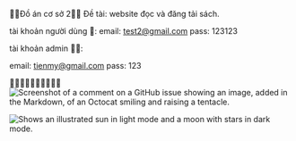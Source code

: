 🦾🦾Đồ án cơ sở 2🦾🦾
Đề tài: website đọc và đăng tải sách.

tài khoản người dùng 🥷:
email: test2@gmail.com
pass: 123123

tài khoản admin 👷‍♂️:

email: tienmy@gmail.com
pass: 123

🐽🐽🐽🐽🐽🐽🐽🐽🐽🐽
![Screenshot of a comment on a GitHub issue showing an image, added in the Markdown, of an Octocat smiling and raising a tentacle.](https://myoctocat.com/assets/images/base-octocat.svg)

<picture>
  <source media="(prefers-color-scheme: dark)" srcset="https://user-images.githubusercontent.com/25423296/163456776-7f95b81a-f1ed-45f7-b7ab-8fa810d529fa.png">
  <source media="(prefers-color-scheme: light)" srcset="https://user-images.githubusercontent.com/25423296/163456779-a8556205-d0a5-45e2-ac17-42d089e3c3f8.png">
  <img alt="Shows an illustrated sun in light mode and a moon with stars in dark mode." src="https://user-images.githubusercontent.com/25423296/163456779-a8556205-d0a5-45e2-ac17-42d089e3c3f8.png">
</picture>
